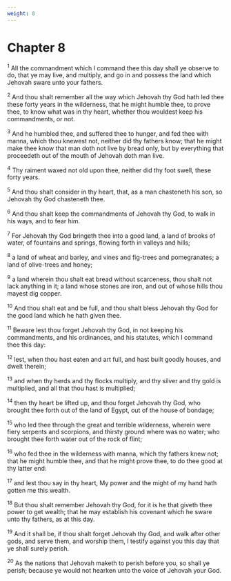 ```yaml
---
weight: 8
---
```


# Chapter 8

<sup>1</sup> All the commandment which I command thee this day shall ye observe to do, that ye may live, and multiply, and go in and possess the land which Jehovah sware unto your fathers. 

<sup>2</sup> And thou shalt remember all the way which Jehovah thy God hath led thee these forty years in the wilderness, that he might humble thee, to prove thee, to know what was in thy heart, whether thou wouldest keep his commandments, or not. 

<sup>3</sup> And he humbled thee, and suffered thee to hunger, and fed thee with manna, which thou knewest not, neither did thy fathers know; that he might make thee know that man doth not live by bread only, but by everything that proceedeth out of the mouth of Jehovah doth man live. 

<sup>4</sup> Thy raiment waxed not old upon thee, neither did thy foot swell, these forty years. 

<sup>5</sup> And thou shalt consider in thy heart, that, as a man chasteneth his son, so Jehovah thy God chasteneth thee. 

<sup>6</sup> And thou shalt keep the commandments of Jehovah thy God, to walk in his ways, and to fear him. 

<sup>7</sup> For Jehovah thy God bringeth thee into a good land, a land of brooks of water, of fountains and springs, flowing forth in valleys and hills; 

<sup>8</sup> a land of wheat and barley, and vines and fig-trees and pomegranates; a land of olive-trees and honey; 

<sup>9</sup> a land wherein thou shalt eat bread without scarceness, thou shalt not lack anything in it; a land whose stones are iron, and out of whose hills thou mayest dig copper. 

<sup>10</sup> And thou shalt eat and be full, and thou shalt bless Jehovah thy God for the good land which he hath given thee. 

<sup>11</sup> Beware lest thou forget Jehovah thy God, in not keeping his commandments, and his ordinances, and his statutes, which I command thee this day: 

<sup>12</sup> lest, when thou hast eaten and art full, and hast built goodly houses, and dwelt therein; 

<sup>13</sup> and when thy herds and thy flocks multiply, and thy silver and thy gold is multiplied, and all that thou hast is multiplied; 

<sup>14</sup> then thy heart be lifted up, and thou forget Jehovah thy God, who brought thee forth out of the land of Egypt, out of the house of bondage; 

<sup>15</sup> who led thee through the great and terrible wilderness, wherein were fiery serpents and scorpions, and thirsty ground where was no water; who brought thee forth water out of the rock of flint; 

<sup>16</sup> who fed thee in the wilderness with manna, which thy fathers knew not; that he might humble thee, and that he might prove thee, to do thee good at thy latter end: 

<sup>17</sup> and lest thou say in thy heart, My power and the might of my hand hath gotten me this wealth. 

<sup>18</sup> But thou shalt remember Jehovah thy God, for it is he that giveth thee power to get wealth; that he may establish his covenant which he sware unto thy fathers, as at this day. 

<sup>19</sup> And it shall be, if thou shalt forget Jehovah thy God, and walk after other gods, and serve them, and worship them, I testify against you this day that ye shall surely perish. 

<sup>20</sup> As the nations that Jehovah maketh to perish before you, so shall ye perish; because ye would not hearken unto the voice of Jehovah your God. 


